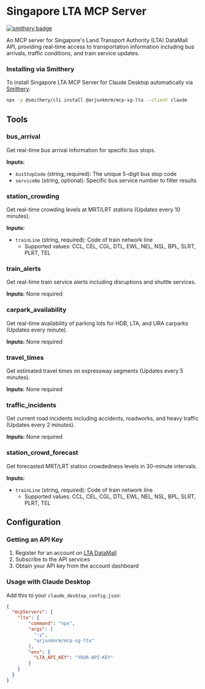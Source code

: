 # Singapore LTA MCP Server
[![smithery badge](https://smithery.ai/badge/@arjunkmrm/mcp-sg-lta)](https://smithery.ai/server/@arjunkmrm/mcp-sg-lta)

An MCP server for Singapore's Land Transport Authority (LTA) DataMall API, providing real-time access to transportation information including bus arrivals, traffic conditions, and train service updates.

### Installing via Smithery

To install Singapore LTA MCP Server for Claude Desktop automatically via [Smithery](https://smithery.ai/server/@arjunkmrm/mcp-sg-lta):

```bash
npx -y @smithery/cli install @arjunkmrm/mcp-sg-lta --client claude
```

## Tools

### bus_arrival

Get real-time bus arrival information for specific bus stops.

**Inputs:**
- `busStopCode` (string, required): The unique 5-digit bus stop code
- `serviceNo` (string, optional): Specific bus service number to filter results

### station_crowding

Get real-time crowding levels at MRT/LRT stations (Updates every 10 minutes).

**Inputs:**
- `trainLine` (string, required): Code of train network line
  - Supported values: CCL, CEL, CGL, DTL, EWL, NEL, NSL, BPL, SLRT, PLRT, TEL

### train_alerts

Get real-time train service alerts including disruptions and shuttle services.

**Inputs:** None required

### carpark_availability

Get real-time availability of parking lots for HDB, LTA, and URA carparks (Updates every minute).

**Inputs:** None required

### travel_times

Get estimated travel times on expressway segments (Updates every 5 minutes).

**Inputs:** None required

### traffic_incidents

Get current road incidents including accidents, roadworks, and heavy traffic (Updates every 2 minutes).

**Inputs:** None required

### station_crowd_forecast

Get forecasted MRT/LRT station crowdedness levels in 30-minute intervals.

**Inputs:**
- `trainLine` (string, required): Code of train network line
  - Supported values: CCL, CEL, CGL, DTL, EWL, NEL, NSL, BPL, SLRT, PLRT, TEL

## Configuration

### Getting an API Key

1. Register for an account on [LTA DataMall](https://datamall.lta.gov.sg)
2. Subscribe to the API services
3. Obtain your API key from the account dashboard

### Usage with Claude Desktop

Add this to your `claude_desktop_config.json`:

```json
{
  "mcpServers": {
    "lta": {
        "command": "npx", 
        "args": [
          "-y", 
          "arjunkmrm/mcp-sg-lta"
        ],
        "env": {
          "LTA_API_KEY": "YOUR-API-KEY"
        }
    }
  }
}
```
